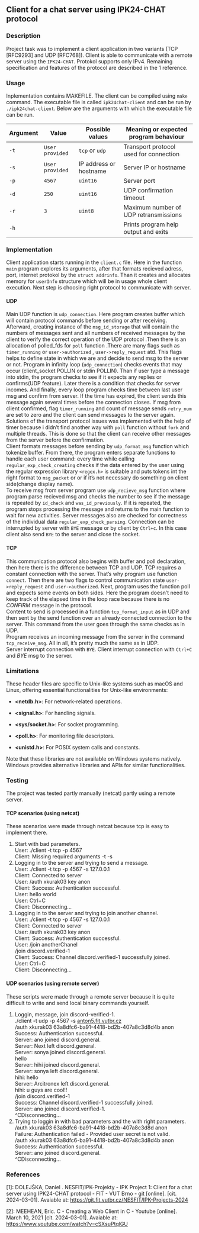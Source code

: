 <h2 class="code-line" data-line-start=0 data-line-end=1 ><a id="Client_for_a_chat_server_using_IPK24CHAT_protocol_0"></a>Client for a chat server using IPK24-CHAT protocol</h2>
<h3 class="code-line" data-line-start=1 data-line-end=2 ><a id="Description_1"></a>Description</h3>
<p class="has-line-data" data-line-start="2" data-line-end="3">Project task was to implement a client application in two variants (TCP [RFC9293] and UDP [RFC768]). Client is able to communicate with a remote server using the <code>IPK24-CHAT</code>. Protokol supports only IPv4. Remaining specification and features of the protocol are described in the 1 reference.</p>
<h3 class="code-line" data-line-start=3 data-line-end=4 ><a id="Usage_3"></a>Usage</h3>
<p class="has-line-data" data-line-start="4" data-line-end="5">Inplementation contains MAKEFILE. The client can be compiled using <code>make</code> command. The executable file is called <code>ipk24chat-client</code> and can be run by <code>./ipk24chat-client</code>. Below are the arguments with which the executable file can be run.</p>
<table class="table table-striped table-bordered">
<thead>
<tr>
<th>Argument</th>
<th>Value</th>
<th>Possible values</th>
<th>Meaning or expected program behaviour</th>
</tr>
</thead>
<tbody>
<tr>
<td><code>-t</code></td>
<td><code>User provided</code></td>
<td><code>tcp</code> or <code>udp</code></td>
<td>Transport protocol used for connection</td>
</tr>
<tr>
<td><code>-s</code></td>
<td><code>User provided</code></td>
<td>IP address or hostname</td>
<td>Server IP or hostname</td>
</tr>
<tr>
<td><code>-p</code></td>
<td><code>4567</code></td>
<td><code>uint16</code></td>
<td>Server port</td>
</tr>
<tr>
<td><code>-d</code></td>
<td><code>250</code></td>
<td><code>uint16</code></td>
<td>UDP confirmation timeout</td>
</tr>
<tr>
<td><code>-r</code></td>
<td><code>3</code></td>
<td><code>uint8</code></td>
<td>Maximum number of UDP retransmissions</td>
</tr>
<tr>
<td><code>-h</code></td>
<td></td>
<td></td>
<td>Prints program help output and exits</td>
</tr>
</tbody>
</table>
<h3 class="code-line" data-line-start=13 data-line-end=14 ><a id="Implementation_13"></a>Implementation</h3>
<p class="has-line-data" data-line-start="14" data-line-end="15">Client application starts running in the <code>client.c</code> file. Here in the function <code>main</code> program explores its arguments, after that formats recieved adress, port, internet protokol by the <code>struct addrinfo</code>. Than it creates and allocates memory for <code>userInfo</code> structure which will be in usage whole client execution. Next step is choosing right protocol to communicate with server.</p>
<h4 class="code-line" data-line-start=15 data-line-end=16 ><a id="UDP_15"></a>UDP</h4>
<p class="has-line-data" data-line-start="16" data-line-end="19">Main UDP function is <code>udp_connection</code>. Here program creates buffer which will contain protocol commands before sending or after receiving. Afterward, creating instance of the <code>msg_id_storage</code> that will contain the numbers of messages sent and all numbers of received messages by the client to verify the correct operation of the UDP protocol .Then there is an allocation of polled_fds for <code>poll</code> function .There are many flags such as <code>timer_running</code> or <code>user-&gt;authorized</code> , <code>user-&gt;reply_request</code> atd. This flags helps to define state in which we are and decide to send msg to the server or not. Program in infinity loop (<code>udp_connection</code>) checks events that may occur (client_socket POLLIN or stdin POLLIN). Than if user type a message into stdin, the program checks to see if it expects any replies or confirms(UDP feature). Later there is a condition that checks for server incomes. And finally, every loop program checks time between last user msg and confirm from server. If the time has expired, the client sends this message again several times before the connection closes. If msg from client confirmed, flag <code>timer_running</code> and count of message sends <code>retry_num</code> are set to zero and the client can send messages to the server again. Solutions of the transport protocol issues was implemented with the help of timer because i didn’t find another way with <code>poll</code> function without <code>fork</code> and multiple threads. This is done so that the client can receive other messages from the server before the confirmation.<br>
Client formats messages before sending by <code>udp_format_msg</code> function which tokenize buffer. From there, the program enters separate functions to handle each user command: every time while calling <code>regular_exp_check_creating</code> checks if the data entered by the user using the regular expression library <code>&lt;regex.h&gt;</code> is suitable and puts tokens int the right format to <code>msg_packet</code> or or if it’s not necessary do something on client side(change display name).<br>
To receive msg from server program use <code>udp_recieve_msg</code> function where program parse recieved msg and checks the number to see if the message is repeated by <code>id_check</code> and <code>was_id_previously</code>. If it is repeated, the program stops processing the message and returns to the main function to wait for new activities. Server messages also are checked for correctness of the individual data <code>regular_exp_check_parsing</code>. Connection can be interrupted by server with <code>BYE</code> message or by client by <code>Ctrl+c</code>. In this case client also send <code>BYE</code> to the server and close the socket.</p>
<h4 class="code-line" data-line-start=19 data-line-end=20 ><a id="TCP_19"></a>TCP</h4>
<p class="has-line-data" data-line-start="20" data-line-end="24">This communication protocol also begins with buffer and poll declaration, then here there is the difference between TCP and UDP. TCP requires a constant connection with the server. That’s why program use function <code>connect</code>. Then there are two flags to control communication state <code>user-&gt;reply_request</code> and <code>user-&gt;authorized</code>.  Next, program uses the function poll and expects some events on both sides. Here the program doesn’t need to keep track of the elapsed time in the loop race because there is no <em>CONFIRM</em> message in the protocol.<br>
Сontent to send is processed in a function <code>tcp_format_input</code> as in UDP and then sent by the send function over an already connected connection to the server. This command from the user goes through the same checks as in UDP.<br>
Program receives an incoming message from the server in the command <code>tcp_receive_msg</code>. All in all, it’s pretty much the same as in UDP.<br>
Server interrupt connection with <code>BYE</code>. Client interrupt connection with <code>Ctrl+C</code> and <em>BYE</em> msg to the server.</p>
<h3 class="code-line" data-line-start=24 data-line-end=25 ><a id="Limitations_24"></a>Limitations</h3>
<p class="has-line-data" data-line-start="25" data-line-end="26">These header files are specific to Unix-like systems such as macOS and Linux, offering essential functionalities for Unix-like environments:</p>
<ul>
<li class="has-line-data" data-line-start="27" data-line-end="29">
<p class="has-line-data" data-line-start="27" data-line-end="28"><strong>&lt;netdb.h&gt;</strong>: For network-related operations.</p>
</li>
<li class="has-line-data" data-line-start="29" data-line-end="31">
<p class="has-line-data" data-line-start="29" data-line-end="30"><strong>&lt;signal.h&gt;</strong>: For handling signals.</p>
</li>
<li class="has-line-data" data-line-start="31" data-line-end="33">
<p class="has-line-data" data-line-start="31" data-line-end="32"><strong>&lt;sys/socket.h&gt;</strong>: For socket programming.</p>
</li>
<li class="has-line-data" data-line-start="33" data-line-end="35">
<p class="has-line-data" data-line-start="33" data-line-end="34"><strong>&lt;poll.h&gt;</strong>: For monitoring file descriptors.</p>
</li>
<li class="has-line-data" data-line-start="35" data-line-end="37">
<p class="has-line-data" data-line-start="35" data-line-end="36"><strong>&lt;unistd.h&gt;</strong>: For POSIX system calls and constants.</p>
</li>
</ul>
<p class="has-line-data" data-line-start="37" data-line-end="38">Note that these libraries are not available on Windows systems natively. Windows provides alternative libraries and APIs for similar functionalities.</p>
<h3 class="code-line" data-line-start=39 data-line-end=40 ><a id="Testing_39"></a>Testing</h3>
<p class="has-line-data" data-line-start="40" data-line-end="41">The project was tested partly manually (netcat) partly using a remote server.</p>
<h4 class="code-line" data-line-start=41 data-line-end=42 ><a id="TCP_scenarios_using_netcat_41"></a>TCP scenarios (using netcat)</h4>
<p class="has-line-data" data-line-start="42" data-line-end="43">These scenarios were made through netcat because tcp is easy to implement there.</p>
<ol>
<li class="has-line-data" data-line-start="43" data-line-end="46">Start with bad parameters.<br>
User: ./client -t tcp -p 4567<br>
Client: Missing required arguments -t -s</li>
<li class="has-line-data" data-line-start="46" data-line-end="54">Logging in to the server and trying to send a message.<br>
User: ./client -t tcp -p 4567 -s 127.0.0.1<br>
Client: Connected to server<br>
User: /auth xkurak03 key anon<br>
Client: Success: Authentication successful.<br>
User: hello world<br>
User: Ctrl+C<br>
Client: Disconnecting…</li>
<li class="has-line-data" data-line-start="54" data-line-end="64">Logging in to the server and trying to join another channel.<br>
User: ./client -t tcp -p 4567 -s 127.0.0.1<br>
Client: Connected to server<br>
User: /auth xkurak03 key anon<br>
Client: Success: Authentication successful.<br>
User: /join anotherChanel<br>
/join discord.verified-1<br>
Client: Success: Channel discord.verified-1 successfully joined.<br>
User: Ctrl+C<br>
Client: Disconnecting…</li>
</ol>
<h4 class="code-line" data-line-start=64 data-line-end=65 ><a id="UDP_scenarios_using_remote_server_64"></a>UDP scenarios (using remote server)</h4>
<p class="has-line-data" data-line-start="65" data-line-end="66">These scripts were made through a remote server because it is quite difficult to write and send local binary commands yourself.</p>
<ol>
<li class="has-line-data" data-line-start="66" data-line-end="83">Loggin, message, join discord-verified-1.<br>
./client -t udp -p 4567 -s <a href="http://anton5.fit.vutbr.cz">anton5.fit.vutbr.cz</a><br>
/auth xkurak03 63a8dfc6-ba91-4418-bd2b-407a8c3d8d4b anon<br>
Success: Authentication successful.<br>
Server: ano joined discord.general.<br>
Server: Next left discord.general.<br>
Server: sonya joined discord.general.<br>
hello<br>
Server: hihi joined discord.general.<br>
Server: sonya left discord.general.<br>
hihi: hello<br>
Server: Arcitronex left discord.general.<br>
hihi: u guys are cool!!<br>
/join discord.verified-1<br>
Success: Channel discord.verified-1 successfully joined.<br>
Server: ano joined discord.verified-1.<br>
^CDisconnecting…</li>
<li class="has-line-data" data-line-start="83" data-line-end="90">Trying to loggin in with bad parameters and the with right parameters.<br>
/auth xkurak03 63a8dfc6-ba91-4418-bd2b-407a8c3d8d anon<br>
Failure: Authentication failed - Provided user secret is not valid.<br>
/auth xkurak03 63a8dfc6-ba91-4418-bd2b-407a8c3d8d4b anon<br>
Success: Authentication successful.<br>
Server: ano joined discord.general.<br>
^CDisconnecting…</li>
</ol>
<h3 class="code-line" data-line-start=90 data-line-end=91 ><a id="References_90"></a>References</h3> </ol> <p class="has-line-data" data-line-start="92" data-line-end="93">[1]: DOLEJŠKA, Daniel . NESFIT/IPK-Projekty - IPK Project 1: Client for a chat server using IPK24-CHAT protocol - FIT - VUT Brno - git [online]. [cit. 2024-03-01]. Avaiable at: <a href="https://git.fit.vutbr.cz/NESFIT/IPK-Projects-2024">https://git.fit.vutbr.cz/NESFIT/IPK-Projects-2024</a></p> <p class="has-line-data" data-line-start="94" data-line-end="95">[2]: MEEHEAN, Eric. C - Creating a Web Client in C - Youtube [online]. March 10, 2021 [cit. 2024-03-01]. Avaiable at: <a href="https://www.youtube.com/watch?v=cSXsuPtqlGU">https://www.youtube.com/watch?v=cSXsuPtqlGU</a></p>